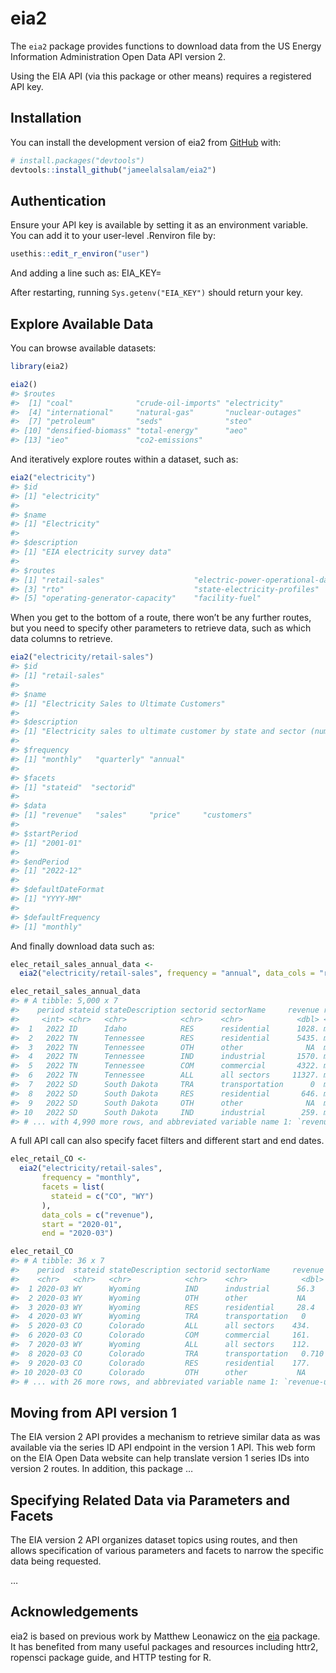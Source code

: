 
<!-- README.md is generated from README.Rmd. Please edit that file -->

# eia2

<!-- badges: start -->
<!-- badges: end -->

The `eia2` package provides functions to download data from the US
Energy Information Administration Open Data API version 2.

Using the EIA API (via this package or other means) requires a
registered API key.

## Installation

You can install the development version of eia2 from
[GitHub](https://github.com/) with:

``` r
# install.packages("devtools")
devtools::install_github("jameelalsalam/eia2")
```

## Authentication

Ensure your API key is available by setting it as an environment
variable. You can add it to your user-level .Renviron file by:

``` r
usethis::edit_r_environ("user")
```

And adding a line such as: EIA_KEY=<YOUR-KEY-HERE>

After restarting, running `Sys.getenv("EIA_KEY")` should return your
key.

## Explore Available Data

You can browse available datasets:

``` r
library(eia2)

eia2()
#> $routes
#>  [1] "coal"              "crude-oil-imports" "electricity"      
#>  [4] "international"     "natural-gas"       "nuclear-outages"  
#>  [7] "petroleum"         "seds"              "steo"             
#> [10] "densified-biomass" "total-energy"      "aeo"              
#> [13] "ieo"               "co2-emissions"
```

And iteratively explore routes within a dataset, such as:

``` r
eia2("electricity")
#> $id
#> [1] "electricity"
#> 
#> $name
#> [1] "Electricity"
#> 
#> $description
#> [1] "EIA electricity survey data"
#> 
#> $routes
#> [1] "retail-sales"                    "electric-power-operational-data"
#> [3] "rto"                             "state-electricity-profiles"     
#> [5] "operating-generator-capacity"    "facility-fuel"
```

When you get to the bottom of a route, there won’t be any further
routes, but you need to specify other parameters to retrieve data, such
as which data columns to retrieve.

``` r
eia2("electricity/retail-sales")
#> $id
#> [1] "retail-sales"
#> 
#> $name
#> [1] "Electricity Sales to Ultimate Customers"
#> 
#> $description
#> [1] "Electricity sales to ultimate customer by state and sector (number of customers, average price, revenue, and megawatthours of sales).  \n    Sources: Forms EIA-826, EIA-861, EIA-861M"
#> 
#> $frequency
#> [1] "monthly"   "quarterly" "annual"   
#> 
#> $facets
#> [1] "stateid"  "sectorid"
#> 
#> $data
#> [1] "revenue"   "sales"     "price"     "customers"
#> 
#> $startPeriod
#> [1] "2001-01"
#> 
#> $endPeriod
#> [1] "2022-12"
#> 
#> $defaultDateFormat
#> [1] "YYYY-MM"
#> 
#> $defaultFrequency
#> [1] "monthly"
```

And finally download data such as:

``` r
elec_retail_sales_annual_data <-
  eia2("electricity/retail-sales", frequency = "annual", data_cols = "revenue")

elec_retail_sales_annual_data
#> # A tibble: 5,000 x 7
#>    period stateid stateDescription sectorid sectorName     revenue revenue-uni~1
#>     <int> <chr>   <chr>            <chr>    <chr>            <dbl> <chr>        
#>  1   2022 ID      Idaho            RES      residential      1028. million doll~
#>  2   2022 TN      Tennessee        RES      residential      5435. million doll~
#>  3   2022 TN      Tennessee        OTH      other              NA  million doll~
#>  4   2022 TN      Tennessee        IND      industrial       1570. million doll~
#>  5   2022 TN      Tennessee        COM      commercial       4322. million doll~
#>  6   2022 TN      Tennessee        ALL      all sectors     11327. million doll~
#>  7   2022 SD      South Dakota     TRA      transportation      0  million doll~
#>  8   2022 SD      South Dakota     RES      residential       646. million doll~
#>  9   2022 SD      South Dakota     OTH      other              NA  million doll~
#> 10   2022 SD      South Dakota     IND      industrial        259. million doll~
#> # ... with 4,990 more rows, and abbreviated variable name 1: `revenue-units`
```

A full API call can also specify facet filters and different start and
end dates.

``` r
elec_retail_CO <- 
  eia2("electricity/retail-sales",
       frequency = "monthly",
       facets = list(
         stateid = c("CO", "WY")
       ),
       data_cols = c("revenue"),
       start = "2020-01",
       end = "2020-03")

elec_retail_CO
#> # A tibble: 36 x 7
#>    period  stateid stateDescription sectorid sectorName     revenue revenue-un~1
#>    <chr>   <chr>   <chr>            <chr>    <chr>            <dbl> <chr>       
#>  1 2020-03 WY      Wyoming          IND      industrial      56.3   million dol~
#>  2 2020-03 WY      Wyoming          OTH      other           NA     million dol~
#>  3 2020-03 WY      Wyoming          RES      residential     28.4   million dol~
#>  4 2020-03 WY      Wyoming          TRA      transportation   0     million dol~
#>  5 2020-03 CO      Colorado         ALL      all sectors    434.    million dol~
#>  6 2020-03 CO      Colorado         COM      commercial     161.    million dol~
#>  7 2020-03 WY      Wyoming          ALL      all sectors    112.    million dol~
#>  8 2020-03 CO      Colorado         TRA      transportation   0.710 million dol~
#>  9 2020-03 CO      Colorado         RES      residential    177.    million dol~
#> 10 2020-03 CO      Colorado         OTH      other           NA     million dol~
#> # ... with 26 more rows, and abbreviated variable name 1: `revenue-units`
```

## Moving from API version 1

The EIA version 2 API provides a mechanism to retrieve similar data as
was available via the series ID API endpoint in the version 1 API. This
web form on the EIA Open Data website can help translate version 1
series IDs into version 2 routes. In addition, this package …

## Specifying Related Data via Parameters and Facets

The EIA version 2 API organizes dataset topics using routes, and then
allows specification of various parameters and facets to narrow the
specific data being requested.

…

## Acknowledgements

eia2 is based on previous work by Matthew Leonawicz on the
[eia](https://github.com/ropensci/eia) package. It has benefited from
many useful packages and resources including httr2, ropensci package
guide, and HTTP testing for R.
